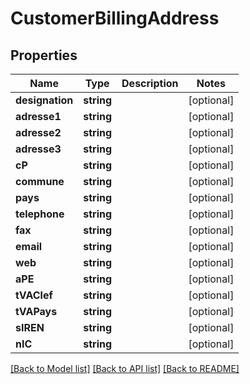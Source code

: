 # CustomerBillingAddress

## Properties
Name | Type | Description | Notes
------------ | ------------- | ------------- | -------------
**designation** | **string** |  | [optional] 
**adresse1** | **string** |  | [optional] 
**adresse2** | **string** |  | [optional] 
**adresse3** | **string** |  | [optional] 
**cP** | **string** |  | [optional] 
**commune** | **string** |  | [optional] 
**pays** | **string** |  | [optional] 
**telephone** | **string** |  | [optional] 
**fax** | **string** |  | [optional] 
**email** | **string** |  | [optional] 
**web** | **string** |  | [optional] 
**aPE** | **string** |  | [optional] 
**tVAClef** | **string** |  | [optional] 
**tVAPays** | **string** |  | [optional] 
**sIREN** | **string** |  | [optional] 
**nIC** | **string** |  | [optional] 

[[Back to Model list]](../../README.md#documentation-for-models) [[Back to API list]](../../README.md#documentation-for-api-endpoints) [[Back to README]](../../README.md)

